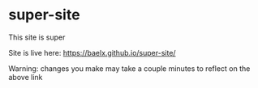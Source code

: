 # super-site
This site is super

Site is live here: https://baelx.github.io/super-site/

Warning: changes you make may take a couple minutes to reflect on the above link
